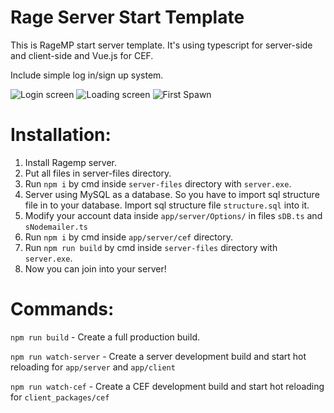 # Rage Server Start Template
This is RageMP start server template. It's using typescript for server-side and client-side and Vue.js for CEF.

Include simple log in/sign up system.

![Login screen](https://i.imgur.com/8TLX5O1.jpg)
![Loading screen](https://i.imgur.com/GuQMeYt.jpg)
![First Spawn](https://i.imgur.com/7l4KY5T.jpg)


# Installation:
1. Install Ragemp server.
2. Put all files in server-files directory.
3. Run `npm i` by cmd inside `server-files` directory with `server.exe`.
4. Server using MySQL as a database. So you have to import sql structure file in to your database. Import sql structure file `structure.sql` into it.      
5. Modify your account data inside `app/server/Options/` in files `sDB.ts` and `sNodemailer.ts`
6. Run `npm i` by cmd inside `app/server/cef` directory.
7. Run `npm run build` by cmd inside `server-files` directory with `server.exe`.
8. Now you can join into your server!


# Commands:

`npm run build` - Create a full production build.

`npm run watch-server` - Create a server development build and start hot reloading for `app/server` and `app/client`

`npm run watch-cef` - Create a CEF development build and start hot reloading for `client_packages/cef`
